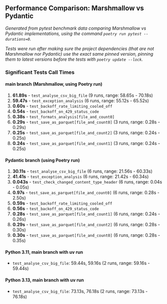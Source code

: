 ## Performance Comparison: Marshmallow vs Pydantic

*Generated from pytest benchmark data comparing Marshmallow vs Pydantic implementations, using the command `poetry run pytest --durations=0`.*

*Tests were run after making sure the project dependencies (that are not Marshmallow nor Pydantic) use the exact same pinned version, pinning them to latest versions before the tests with `poetry update --lock`.*

### Significant Tests Call Times

#### main branch (Marshmallow, using Poetry run)
1. **61.89s** - `test_analyse_csv_big_file` (9 runs, range: 58.65s - 70.18s)
2. **59.47s** - `test_exception_analysis` (6 runs, range: 55.12s - 65.52s)
3. **0.60s** - `test_backoff_rate_limiting_cooled_off`
4. **0.54s** - `test_backoff_on_429_status_code`
5. **0.38s** - `test_formats_analysis[file_and_count0]`
6. **0.29s** - `test_save_as_parquet[file_and_count0]` (3 runs, range: 0.28s - 0.29s)
7. **0.25s** - `test_save_as_parquet[file_and_count2]` (3 runs, range: 0.24s - 0.25s)
8. **0.24s** - `test_save_as_parquet[file_and_count1]` (3 runs, range: 0.24s - 0.25s)

#### Pydantic branch (using Poetry run)
1. **30.11s** - `test_analyse_csv_big_file` (6 runs, range: 21.56s - 60.33s)
2. **41.41s** - `test_exception_analysis` (6 runs, range: 21.42s - 60.34s)
3. **0.043s** - `test_check_changed_content_type_header` (6 runs, range: 0.04s - 0.05s)
4. **0.97s** - `test_save_as_parquet[file_and_count0]` (6 runs, range: 0.28s - 2.50s)
5. **0.59s** - `test_backoff_rate_limiting_cooled_off`
6. **0.56s** - `test_backoff_on_429_status_code`
7. **0.28s** - `test_save_as_parquet[file_and_count1]` (6 runs, range: 0.24s - 0.26s)
8. **0.29s** - `test_save_as_parquet[file_and_count2]` (6 runs, range: 0.28s - 0.30s)
9. **0.30s** - `test_save_as_parquet[file_and_count0]` (6 runs, range: 0.28s - 0.35s)

#### Python 3.11, main branch with uv run
- `test_analyse_csv_big_file`: 59.44s, 59.16s (2 runs, range: 59.16s - 59.44s)

#### Python 3.13, main branch with uv run
- `test_analyse_csv_big_file`: 73.13s, 76.18s (2 runs, range: 73.13s - 76.18s)
